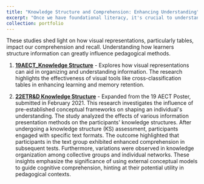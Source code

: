 ```yaml
---
title: "Knowledge Structure and Comprehension: Enhancing Understanding"
excerpt: "Once we have foundational literacy, it's crucial to understand how individuals organize and comprehend information"
collection: portfolio
---
```


These studies shed light on how visual representations, particularly tables, impact our comprehension and recall. Understanding how learners structure information can greatly influence pedagogical methods.

1. [**19AECT_Knowledge Structure**](https://mlee010.github.io/MinkyungLee/files/19KS.pdf) - Explores how visual representations can aid in organizing and understanding information. The research highlights the effectiveness of visual tools like cross-classification tables in enhancing learning and memory retention.
   
3. [**22ETR&D Knowledge Structure**](https://mlee010.github.io/MinkyungLee/files/22KS.pdf) - Expanded from the 19 AECT Poster, submitted in February 2021. This research investigates the influence of pre-established conceptual frameworks on shaping an individual's understanding. The study analyzed the effects of various information presentation methods on the participants' knowledge structures. After undergoing a knowledge structure (KS) assessment, participants engaged with specific text formats. The outcome highlighted that participants in the text group exhibited enhanced comprehension in subsequent tests. Furthermore, variations were observed in knowledge organization among collective groups and individual networks. These insights emphasize the significance of using external conceptual models to guide cognitive comprehension, hinting at their potential utility in pedagogical contexts.

